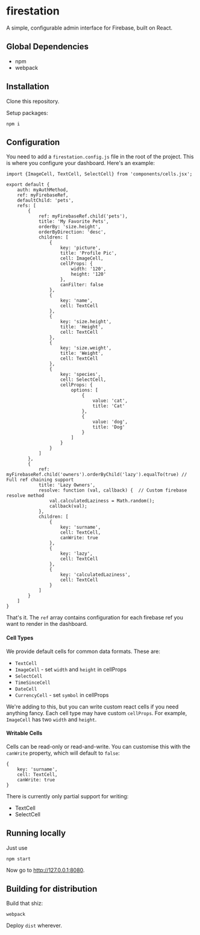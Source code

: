# firestation
A simple, configurable admin interface for Firebase, built on React.

## Global Dependencies

- npm
- webpack

## Installation

Clone this repository.

Setup packages:

    npm i


## Configuration

You need to add a `firestation.config.js` file in the root of the project. This is where you configure your dashboard. Here's an example:

    import {ImageCell, TextCell, SelectCell} from 'components/cells.jsx';

    export default {
        auth: myAuthMethod,
        ref: myFirebaseRef,
        defaultChild: 'pets',
        refs: [
            {
                ref: myFirebaseRef.child('pets'),
                title: 'My Favorite Pets',
                orderBy: 'size.height',
                orderByDirection: 'desc',
                children: [
                    {
                        key: 'picture',
                        title: 'Profile Pic',
                        cell: ImageCell,
                        cellProps: {
                            width: '120',
                            height: '120'
                        },
                        canFilter: false
                    },
                    {
                        key: 'name',
                        cell: TextCell
                    },
                    {
                        key: 'size.height',
                        title: 'Height',
                        cell: TextCell
                    },
                    {
                        key: 'size.weight',
                        title: 'Weight',
                        cell: TextCell
                    },
                    {
                        key: 'species',
                        cell: SelectCell,
                        cellProps: {
                            options: [
                                {
                                    value: 'cat',
                                    title: 'Cat'
                                },
                                {
                                    value: 'dog',
                                    title: 'Dog'
                                }
                            ]
                        }
                    }
                ]
            },
            {
                ref: myFirebaseRef.child('owners').orderByChild('lazy').equalTo(true) // Full ref chaining support
                title: 'Lazy Owners',
                resolve: function (val, callback) {  // Custom firebase resolve method
                    val.calculatedLaziness = Math.random();
                    callback(val);
                },
                children: [
                    {
                        key: 'surname',
                        cell: TextCell,
                        canWrite: true
                    },
                    {
                        key: 'lazy',
                        cell: TextCell
                    },
                    {
                        key: 'calculatedLaziness',
                        cell: TextCell
                    }
                ]
            }
        ]
    }

That's it. The `ref` array contains configuration for each firebase ref you want to render in the dashboard.

#### Cell Types
We provide default cells for common data formats. These are:

- `TextCell`
- `ImageCell` - set `width` and `height` in cellProps
- `SelectCell`
- `TimeSinceCell`
- `DateCell`
- `CurrencyCell` - set `symbol` in cellProps

We're adding to this, but you can write custom react cells if you need anything fancy. Each cell type may have custom `cellProps`. For example, `ImageCell` has two `width` and `height`.

#### Writable Cells
Cells can be read-only or read-and-write. You can customise this with the `canWrite` property, which will default to `false`:

    {
        key: 'surname',
        cell: TextCell,
        canWrite: true
    }

There is currently only partial support for writing:
- TextCell
- SelectCell


## Running locally

Just use

    npm start

Now go to http://127.0.0.1:8080.

## Building for distribution

Build that shiz:

    webpack

Deploy `dist` wherever.
